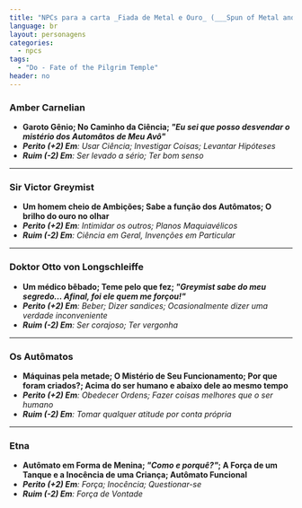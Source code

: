 ```yaml
---
title: "NPCs para a carta _Fiada de Metal e Ouro_ (___Spun of Metal and Gold___)"
language: br
layout: personagens
categories:
  - npcs
tags:
  - "Do - Fate of the Pilgrim Temple"
header: no        
---
```


### Amber Carnelian
+ **Garoto Gênio; No Caminho da Ciência; _"Eu sei que posso desvendar o mistério dos Automâtos de Meu Avô"_**
+ _**Perito (+2) Em**: Usar Ciência; Investigar Coisas; Levantar Hipóteses_
+ _**Ruim (-2) Em**: Ser levado a sério; Ter bom senso_

---

### Sir Victor Greymist
+ **Um homem cheio de Ambições; Sabe a função dos Autômatos; O brilho do ouro no olhar**
+ _**Perito (+2) Em**: Intimidar os outros; Planos Maquiavélicos_
+ _**Ruim (-2) Em**: Ciência em Geral, Invenções em Particular_

---

### Doktor Otto von Longschleiffe
+ **Um médico bêbado; Teme pelo que fez; _"Greymist sabe do meu segredo... Afinal, foi ele quem me forçou!"_**
+ _**Perito (+2) Em**: Beber; Dizer sandices; Ocasionalmente dizer uma verdade inconveniente_
+ _**Ruim (-2) Em**: Ser corajoso; Ter vergonha_

---

### Os Autômatos
+ **Máquinas pela metade; O Mistério de Seu Funcionamento; Por que foram criados?; Acima do ser humano e abaixo dele ao mesmo tempo**
+ _**Perito (+2) Em**: Obedecer Ordens; Fazer coisas melhores que o ser humano_
+ _**Ruim (-2) Em**: Tomar qualquer atitude por conta própria_

---

### Etna
+ **Autômato em Forma de Menina; _"Como e porquê?"_; A Força de um Tanque e a Inocência de uma Criança; Autômato Funcional**
+ _**Perito (+2) Em**: Força; Inocência; Questionar-se_
+ _**Ruim (-2) Em**: Força de Vontade_

